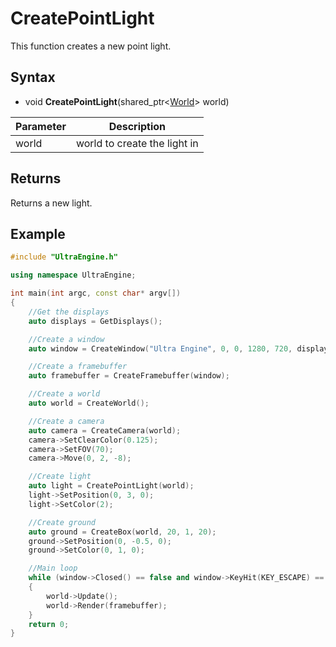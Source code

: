 # CreatePointLight

This function creates a new point light.

## Syntax

- void **CreatePointLight**(shared_ptr<[World](World.md)\> world)

| Parameter | Description |
|---|---|
| world | world to create the light in |

## Returns

Returns a new light.

## Example

```c++
#include "UltraEngine.h"

using namespace UltraEngine;

int main(int argc, const char* argv[])
{
    //Get the displays
    auto displays = GetDisplays();

    //Create a window
    auto window = CreateWindow("Ultra Engine", 0, 0, 1280, 720, displays[0], WINDOW_CENTER | WINDOW_TITLEBAR);

    //Create a framebuffer
    auto framebuffer = CreateFramebuffer(window);

    //Create a world
    auto world = CreateWorld();

    //Create a camera
    auto camera = CreateCamera(world);
    camera->SetClearColor(0.125);
    camera->SetFOV(70);
    camera->Move(0, 2, -8);

    //Create light
    auto light = CreatePointLight(world);
    light->SetPosition(0, 3, 0);
    light->SetColor(2);

    //Create ground
    auto ground = CreateBox(world, 20, 1, 20);
    ground->SetPosition(0, -0.5, 0);
    ground->SetColor(0, 1, 0);

    //Main loop
    while (window->Closed() == false and window->KeyHit(KEY_ESCAPE) == false)
    {
        world->Update();
        world->Render(framebuffer);
    }
    return 0;
}
```
